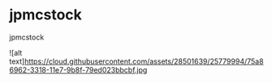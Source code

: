 # jpmcstock
jpmcstock

![alt text]https://cloud.githubusercontent.com/assets/28501639/25779994/75a86962-3318-11e7-9b8f-79ed023bbcbf.jpg
